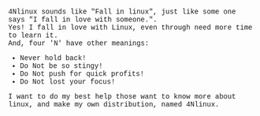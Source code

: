 <font face="courier new">

4Nlinux sounds like "Fall in linux", just like some one says "I fall in love with someone.".  
Yes! I fall in love with Linux, even through need more time to learn it.  
And, four 'N' have other meanings:  
- Never hold back!
- Do Not be so stingy!
- Do Not push for quick profits!
- Do Not lost your focus!

I want to do my best help those want to know more about linux, and make my own distribution, named 4Nlinux.  

